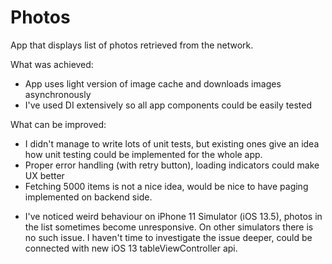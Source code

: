 # Photos

App that displays list of photos retrieved from the network.

What was achieved:
- App uses light version of image cache and downloads images asynchronously
- I've used DI extensively so all app components could be easily tested 

What can be improved:
- I didn't manage to write lots of unit tests, but existing ones give an idea how unit testing could be implemented for the whole app.
- Proper error handling (with retry button), loading indicators could make UX better
- Fetching 5000 items is not a nice idea, would be nice to have paging implemented on backend side.

* I've noticed weird behaviour on iPhone 11 Simulator (iOS 13.5), photos in the list sometimes become unresponsive. On other simulators there is no such issue. I haven't time to investigate the issue deeper, could be connected with new iOS 13 tableViewController api.
